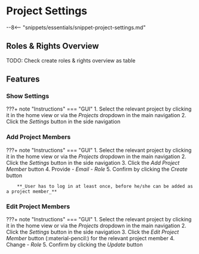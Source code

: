 # Project Settings

--8<-- "snippets/essentials/snippet-project-settings.md"

## Roles & Rights Overview
TODO: Check create roles & rights overview as table

## Features

### Show Settings

???+ note "Instructions"
    === "GUI"
        1. Select the relevant project by clicking it in the home view or via the _Projects_ dropdown in the main navigation
        2. Click the _Settings_ button in the side navigation

### Add Project Members

???+ note "Instructions"
    === "GUI"
        1. Select the relevant project by clicking it in the home view or via the _Projects_ dropdown in the main navigation
        2. Click the _Settings_ button in the side navigation
        3. Click the _Add Project Member_ button
        4. Provide
            - _Email_
            - _Role_
        5. Confirm by clicking the _Create_ button

        **_User has to log in at least once, before he/she can be added as a project member_**

### Edit Project Members

???+ note "Instructions"
    === "GUI"
        1. Select the relevant project by clicking it in the home view or via the _Projects_ dropdown in the main navigation
        2. Click the _Settings_ button in the side navigation
        3. Click the _Edit Project Member_ button (:material-pencil:) for the relevant project member
        4. Change
            - _Role_
        5. Confirm by clicking the _Update_ button